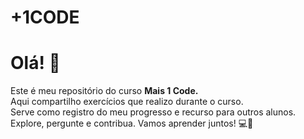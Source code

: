 # +1CODE
 <h1> Olá! 👋</h1>
Este é meu repositório do curso <strong>Mais 1 Code. </strong></br>
Aqui compartilho exercícios que realizo durante o curso. </br>
Serve como registro do meu progresso e recurso para outros alunos. </br>
Explore, pergunte e contribua. Vamos aprender juntos! 💻🚀
